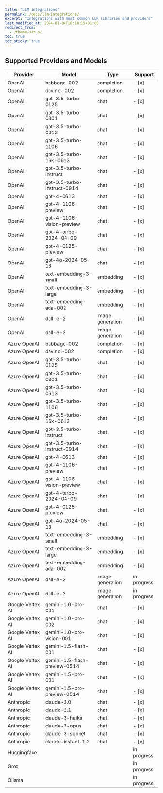 ```yaml
---
title: "LLM integrations"
permalink: /docs/llm-integrations/
excerpt: "Integrations with most common LLM libraries and providers"
last_modified_at: 2024-01-04T18:18:15+01:00
redirect_from:
  - /theme-setup/
toc: true
toc_sticky: true
---
```





## Supported Providers and Models


| Provider        | Model                        | Type             | Support       |
|-----------------|------------------------------|------------------|---------------|
| OpenAI          | babbage-002                  | completion       | - [x]         |
| OpenAI          | davinci-002                  | completion       | - [x]         |
| OpenAI          | gpt-3.5-turbo-0125           | chat             | - [x]         |
| OpenAI          | gpt-3.5-turbo-0301           | chat             | - [x]         |
| OpenAI          | gpt-3.5-turbo-0613           | chat             | - [x]         |
| OpenAI          | gpt-3.5-turbo-1106           | chat             | - [x]         |
| OpenAI          | gpt-3.5-turbo-16k-0613       | chat             | - [x]         |
| OpenAI          | gpt-3.5-turbo-instruct       | chat             | - [x]         |
| OpenAI          | gpt-3.5-turbo-instruct-0914  | chat             | - [x]         |
| OpenAI          | gpt-4-0613                   | chat             | - [x]         |
| OpenAI          | gpt-4-1106-preview           | chat             | - [x]         |
| OpenAI          | gpt-4-1106-vision-preview    | chat             | - [x]         |
| OpenAI          | gpt-4-turbo-2024-04-09       | chat             | - [x]         |
| OpenAI          | gpt-4-0125-preview           | chat             | - [x]         |
| OpenAI          | gpt-4o-2024-05-13            | chat             | - [x]         |
| OpenAI          | text-embedding-3-small       | embedding        | - [x]         |
| OpenAI          | text-embedding-3-large       | embedding        | - [x]         |
| OpenAI          | text-embedding-ada-002       | embedding        | - [x]         |
| OpenAI          | dall-e-2                     | image generation | - [x]         |
| OpenAI          | dall-e-3                     | image generation | - [x]         |
| Azure OpenAI    | babbage-002                  | completion       | - [x]         |
| Azure OpenAI    | davinci-002                  | completion       | - [x]         |
| Azure OpenAI    | gpt-3.5-turbo-0125           | chat             | - [x]         |
| Azure OpenAI    | gpt-3.5-turbo-0301           | chat             | - [x]         |
| Azure OpenAI    | gpt-3.5-turbo-0613           | chat             | - [x]         |
| Azure OpenAI    | gpt-3.5-turbo-1106           | chat             | - [x]         |
| Azure OpenAI    | gpt-3.5-turbo-16k-0613       | chat             | - [x]         |
| Azure OpenAI    | gpt-3.5-turbo-instruct       | chat             | - [x]         |
| Azure OpenAI    | gpt-3.5-turbo-instruct-0914  | chat             | - [x]         |
| Azure OpenAI    | gpt-4-0613                   | chat             | - [x]         |
| Azure OpenAI    | gpt-4-1106-preview           | chat             | - [x]         |
| Azure OpenAI    | gpt-4-1106-vision-preview    | chat             | - [x]         |
| Azure OpenAI    | gpt-4-turbo-2024-04-09       | chat             | - [x]         |
| Azure OpenAI    | gpt-4-0125-preview           | chat             | - [x]         |
| Azure OpenAI    | gpt-4o-2024-05-13            | chat             | - [x]         |
| Azure OpenAI    | text-embedding-3-small       | embedding        | - [x]         |
| Azure OpenAI    | text-embedding-3-large       | embedding        | - [x]         |
| Azure OpenAI    | text-embedding-ada-002       | embedding        | - [x]         |
| Azure OpenAI    | dall-e-2                     | image generation | in progress   |
| Azure OpenAI    | dall-e-3                     | image generation | in progress   |
| Google Vertex AI| gemini-1.0-pro-001           | chat             | - [x]         |
| Google Vertex AI| gemini-1.0-pro-002           | chat             | - [x]         |
| Google Vertex AI| gemini-1.0-pro-vision-001    | chat             | - [x]         |
| Google Vertex AI| gemini-1.5-flash-001         | chat             | - [x]         |
| Google Vertex AI| gemini-1.5-flash-preview-0514| chat             | - [x]         |
| Google Vertex AI| gemini-1.5-pro-001           | chat             | - [x]         |
| Google Vertex AI| gemini-1.5-pro-preview-0514  | chat             | - [x]         |
| Anthropic       | claude-2.0                   | chat             | - [x]         |
| Anthropic       | claude-2.1                   | chat             | - [x]         |
| Anthropic       | claude-3-haiku               | chat             | - [x]         |
| Anthropic       | claude-3-opus                | chat             | - [x]         |
| Anthropic       | claude-3-sonnet              | chat             | - [x]         |
| Anthropic       | claude-instant-1.2           | chat             | - [x]         |
| Huggingface     |                              |                  | in progress   |
| Groq            |                              |                  | in progress   |
| Ollama          |                              |                  | in progress   |
